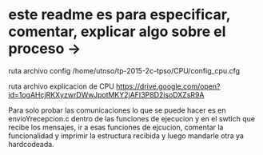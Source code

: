# este readme es para especificar, comentar, explicar algo sobre el proceso ->

ruta archivo config
/home/utnso/tp-2015-2c-tpso/CPU/config_cpu.cfg

ruta archivo explicacion de CPU
https://drive.google.com/open?id=1ogAHcjRKXyzwrDWwJpotMKY2jAFI3P8D2isoDXZsR9A

Para solo probar las comunicaciones lo que se puede hacer es en envioYrecepcion.c dentro de las funciones de ejecucion y en el swtich que recibe los mensajes, ir a esas funciones de ejcucion, comentar la funcionalidad y  imprimir la estructura recibida y luego mandarle otra ya hardcodeada.
